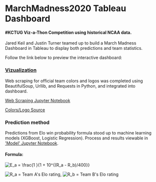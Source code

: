# MarchMadness2020 Tableau Dashboard

<!-- ### Data Visualization (Tableau Dashboard) of NCAA March Madness Basketball  -->

#### #KCTUG Viz-a-Thon Competition using historical NCAA data.

Jared Keil and Justin Turner teamed up to build a March Madness Dashboard in Tableau to display both predictions and team statistics.

Follow the link below to preview the interactive dashboard:

### [Vizualization](https://public.tableau.com/profile/justin.turner5432#!/vizhome/MarchMadnessBook2/Dashboard1?publish=yes)

Web scraping for official team colors and logos was completed using BeautifulSoup, Urllib, and Requests in Python, and integrated into dashboard.


[Web Scraping Jupyter Notebook](color_logo_scrape.ipynb)

[Colors/Logo Source](https://dynasties.operationsports.com/team-colors.php?sport=ncaa)

### Prediction method

Predictions from Elo win probability formula stood up to machine learning models (XGBoost, Logistic Regression). Process and results viewable in ['Model' Jupyter Notebook](Model.ipynb).

#### Formula: 

![E_a = \frac{1 }{1 + 10^{(R_a - R_b)/400}}](https://render.githubusercontent.com/render/math?math=E_a%20%3D%20%5Cfrac%7B1%20%7D%7B1%20%2B%2010%5E%7B(R_a%20-%20R_b)%2F400%7D%7D)

![R_a](https://render.githubusercontent.com/render/math?math=R_a) = Team A's Elo rating,
![R_b](https://render.githubusercontent.com/render/math?math=R_b) = Team B's Elo rating


